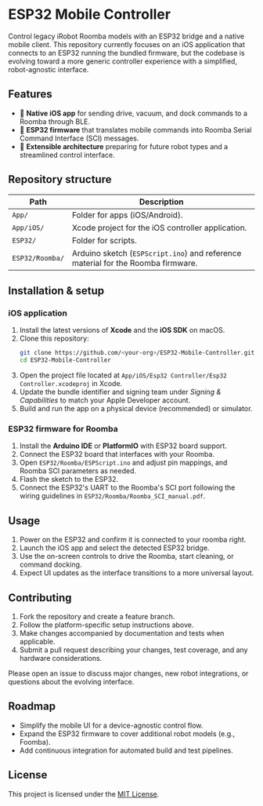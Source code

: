 # ESP32 Mobile Controller

Control legacy iRobot Roomba models with an ESP32 bridge and a native mobile
client. This repository currently focuses on an iOS application that connects
to an ESP32 running the bundled firmware, but the codebase is evolving toward a
more generic controller experience with a simplified, robot-agnostic
interface.

## Features

- 📱 **Native iOS app** for sending drive, vacuum, and dock commands to a
  Roomba through BLE.
- 🤖 **ESP32 firmware** that translates mobile commands into Roomba Serial
  Command Interface (SCI) messages.
- 🧰 **Extensible architecture** preparing for future robot types and a
  streamlined control interface.

## Repository structure

| Path | Description |
| --- | --- |
| `App/` | Folder for apps (iOS/Android). |
| `App/iOS/` | Xcode project for the iOS controller application. |
| `ESP32/` | Folder for scripts. |
| `ESP32/Roomba/` | Arduino sketch (`ESPScript.ino`) and reference material for the Roomba firmware. |

## Installation & setup

### iOS application

1. Install the latest versions of **Xcode** and the **iOS SDK** on macOS.
2. Clone this repository:
   ```bash
   git clone https://github.com/<your-org>/ESP32-Mobile-Controller.git
   cd ESP32-Mobile-Controller
   ```
3. Open the project file located at `App/iOS/Esp32 Controller/Esp32 Controller.xcodeproj` in
   Xcode.
4. Update the bundle identifier and signing team under *Signing & Capabilities*
   to match your Apple Developer account.
5. Build and run the app on a physical device (recommended) or simulator.

### ESP32 firmware for Roomba

1. Install the **Arduino IDE** or **PlatformIO** with ESP32 board support.
2. Connect the ESP32 board that interfaces with your Roomba.
3. Open `ESP32/Roomba/ESPScript.ino` and adjust pin mappings, and Roomba SCI parameters as needed.
4. Flash the sketch to the ESP32.
5. Connect the ESP32's UART to the Roomba's SCI port following the wiring
   guidelines in `ESP32/Roomba/Roomba_SCI_manual.pdf`.

## Usage

1. Power on the ESP32 and confirm it is connected to your roomba right.
2. Launch the iOS app and select the detected ESP32 bridge.
3. Use the on-screen controls to drive the Roomba, start cleaning, or
   command docking.
4. Expect UI updates as the interface transitions to a more universal layout.

## Contributing

1. Fork the repository and create a feature branch.
2. Follow the platform-specific setup instructions above.
3. Make changes accompanied by documentation and tests when applicable.
4. Submit a pull request describing your changes, test coverage, and any
   hardware considerations.

Please open an issue to discuss major changes, new robot integrations, or
questions about the evolving interface.

## Roadmap

- Simplify the mobile UI for a device-agnostic control flow.
- Expand the ESP32 firmware to cover additional robot models (e.g., Foomba).
- Add continuous integration for automated build and test pipelines.

## License

This project is licensed under the [MIT License](LICENSE).
